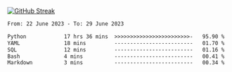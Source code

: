 [![GitHub Streak](https://streak-stats.demolab.com?user=renren-017&theme=sea&hide_border=true&background=DD272700)](https://git.io/streak-stats)

<!--START_SECTION:waka-->

```txt
From: 22 June 2023 - To: 29 June 2023

Python            17 hrs 36 mins  >>>>>>>>>>>>>>>>>>>>>>>>-   95.90 %
YAML              18 mins         -------------------------   01.70 %
SQL               12 mins         -------------------------   01.16 %
Bash              4 mins          -------------------------   00.41 %
Markdown          3 mins          -------------------------   00.34 %
```

<!--END_SECTION:waka-->
